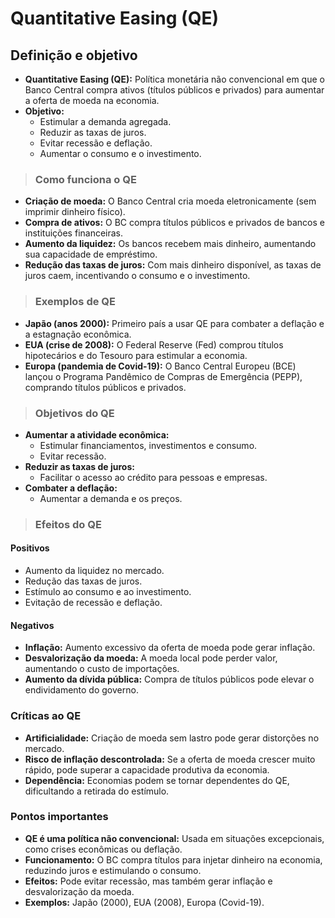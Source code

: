 # Quantitative Easing (QE)

## Definição e objetivo
- **Quantitative Easing (QE):** Política monetária não convencional em que o Banco Central compra ativos (títulos públicos e privados) para aumentar a oferta de moeda na economia.
- **Objetivo:**
  - Estimular a demanda agregada.
  - Reduzir as taxas de juros.
  - Evitar recessão e deflação.
  - Aumentar o consumo e o investimento.

> ### Como funciona o QE
- **Criação de moeda:** O Banco Central cria moeda eletronicamente (sem imprimir dinheiro físico).
- **Compra de ativos:** O BC compra títulos públicos e privados de bancos e instituições financeiras.
- **Aumento da liquidez:** Os bancos recebem mais dinheiro, aumentando sua capacidade de empréstimo.
- **Redução das taxas de juros:** Com mais dinheiro disponível, as taxas de juros caem, incentivando o consumo e o investimento.

> ### Exemplos de QE
- **Japão (anos 2000):** Primeiro país a usar QE para combater a deflação e a estagnação econômica.
- **EUA (crise de 2008):** O Federal Reserve (Fed) comprou títulos hipotecários e do Tesouro para estimular a economia.
- **Europa (pandemia de Covid-19):** O Banco Central Europeu (BCE) lançou o Programa Pandêmico de Compras de Emergência (PEPP), comprando títulos públicos e privados.

> ### Objetivos do QE
- **Aumentar a atividade econômica:**
  - Estimular financiamentos, investimentos e consumo.
  - Evitar recessão.
- **Reduzir as taxas de juros:**
  - Facilitar o acesso ao crédito para pessoas e empresas.
- **Combater a deflação:**
  - Aumentar a demanda e os preços.

> ### Efeitos do QE

#### Positivos
- Aumento da liquidez no mercado.
- Redução das taxas de juros.
- Estímulo ao consumo e ao investimento.
- Evitação de recessão e deflação.

#### Negativos
- **Inflação:** Aumento excessivo da oferta de moeda pode gerar inflação.
- **Desvalorização da moeda:** A moeda local pode perder valor, aumentando o custo de importações.
- **Aumento da dívida pública:** Compra de títulos públicos pode elevar o endividamento do governo.

### Críticas ao QE
- **Artificialidade:** Criação de moeda sem lastro pode gerar distorções no mercado.
- **Risco de inflação descontrolada:** Se a oferta de moeda crescer muito rápido, pode superar a capacidade produtiva da economia.
- **Dependência:** Economias podem se tornar dependentes do QE, dificultando a retirada do estímulo.

### Pontos importantes
- **QE é uma política não convencional:** Usada em situações excepcionais, como crises econômicas ou deflação.
- **Funcionamento:** O BC compra títulos para injetar dinheiro na economia, reduzindo juros e estimulando o consumo.
- **Efeitos:** Pode evitar recessão, mas também gerar inflação e desvalorização da moeda.
- **Exemplos:** Japão (2000), EUA (2008), Europa (Covid-19).